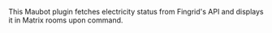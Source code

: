 This Maubot plugin fetches electricity status from Fingrid's API and displays it in Matrix rooms upon command.
